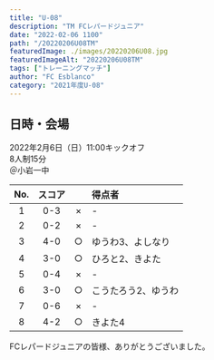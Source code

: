 ```yaml
---
title: "U-08"
description: "TM FCレパードジュニア"
date: "2022-02-06 1100"
path: "/20220206U08TM"
featuredImage: ./images/20220206U08.jpg
featuredImageAlt: "20220206U08TM"
tags: ["トレーニングマッチ"]
author: "FC Esblanco"
category: "2021年度U-08"
---
```


## 日時・会場

2022年2月6日（日）11:00キックオフ  
8人制15分  
＠小岩一中

| No.| スコア |   | 得点者  |
|:--:|:------:|:-:|:--------|
| 1  | 0-3 | × |- |
| 2  | 0-2 | × |- |
| 3  | 4-0 | ○ |ゆうわ3、よしなり|
| 4  | 3-0 | ○ |ひろと2、きよた|
| 5  | 0-4 | × |- |
| 6  | 3-0 | ○ |こうたろう2、ゆうわ |
| 7  | 0-6 | × |-  |
| 8  | 4-2 | ○ |きよた4  |


FCレパードジュニアの皆様、ありがとうございました。
